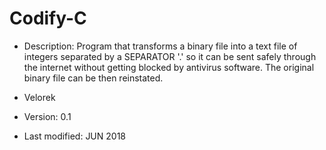 # Codify-C

* Description:
Program that transforms a binary file into a text file of integers separated by a SEPARATOR '.' so it can be sent safely through the internet without getting blocked by antivirus software. The original binary file can be then 
reinstated. 

* Velorek
* Version: 0.1
* Last modified: JUN 2018



